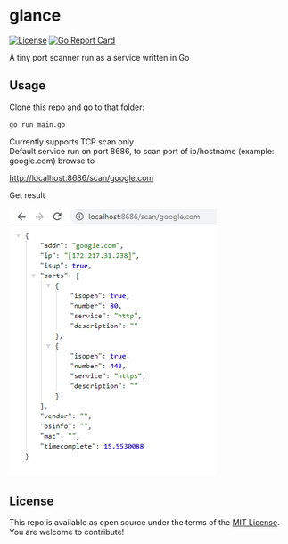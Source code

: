# glance

[![License](https://img.shields.io/badge/license-MIT-_red.svg)](https://opensource.org/licenses/MIT)
[![Go Report Card](https://goreportcard.com/badge/github.com/viiftw/glance)](https://goreportcard.com/report/github.com/viiftw/glance)

A tiny port scanner run as a service written in Go

## Usage

Clone this repo and go to that folder:

```bash
go run main.go
```

Currently supports TCP scan only  
Default service run on port 8686, to scan port of ip/hostname (example: google.com) browse to

[http://localhost:8686/scan/google.com](http://localhost:8686/scan/google.com)

Get result

![Demo](demo.png)

## License

This repo is available as open source under the terms of the [MIT License](https://opensource.org/licenses/MIT).  
You are welcome to contribute!
